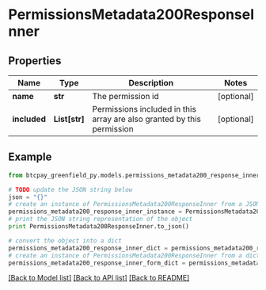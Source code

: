 # PermissionsMetadata200ResponseInner


## Properties
Name | Type | Description | Notes
------------ | ------------- | ------------- | -------------
**name** | **str** | The permission id | [optional] 
**included** | **List[str]** | Permissions included in this array are also granted by this permission | [optional] 

## Example

```python
from btcpay_greenfield_py.models.permissions_metadata200_response_inner import PermissionsMetadata200ResponseInner

# TODO update the JSON string below
json = "{}"
# create an instance of PermissionsMetadata200ResponseInner from a JSON string
permissions_metadata200_response_inner_instance = PermissionsMetadata200ResponseInner.from_json(json)
# print the JSON string representation of the object
print PermissionsMetadata200ResponseInner.to_json()

# convert the object into a dict
permissions_metadata200_response_inner_dict = permissions_metadata200_response_inner_instance.to_dict()
# create an instance of PermissionsMetadata200ResponseInner from a dict
permissions_metadata200_response_inner_form_dict = permissions_metadata200_response_inner.from_dict(permissions_metadata200_response_inner_dict)
```
[[Back to Model list]](../README.md#documentation-for-models) [[Back to API list]](../README.md#documentation-for-api-endpoints) [[Back to README]](../README.md)


